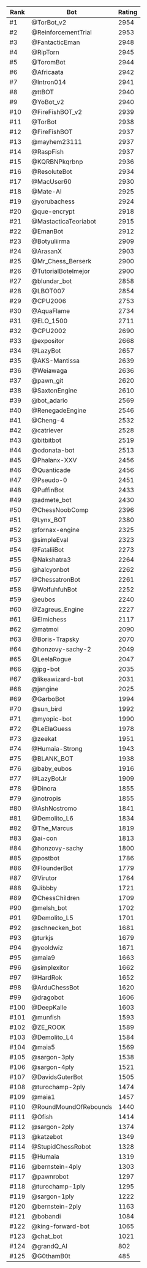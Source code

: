Rank|Bot|Rating
---|---|---
#1|@TorBot_v2|2954
#2|@ReinforcementTrial|2953
#3|@FantacticEman|2948
#4|@RipTorn|2945
#5|@ToromBot|2944
#6|@Africaata|2942
#7|@Intron014|2941
#8|@ttBOT|2940
#9|@YoBot_v2|2940
#10|@FireFishBOT_v2|2939
#11|@TorBot|2938
#12|@FireFishBOT|2937
#13|@mayhem23111|2937
#14|@RaspFish|2937
#15|@KQRBNPkqrbnp|2936
#16|@ResoluteBot|2934
#17|@MacUser60|2930
#18|@Mate-AI|2925
#19|@yorubachess|2924
#20|@que-encrypt|2918
#21|@MastacticaTeoriabot|2915
#22|@EmanBot|2912
#23|@Botyuliirma|2909
#24|@ArasanX|2903
#25|@Mr_Chess_Berserk|2900
#26|@TutorialBotelmejor|2900
#27|@blundar_bot|2858
#28|@LBOT007|2854
#29|@CPU2006|2753
#30|@AquaFlame|2734
#31|@ELO_1500|2711
#32|@CPU2002|2690
#33|@expositor|2668
#34|@LazyBot|2657
#35|@AKS-Mantissa|2639
#36|@Weiawaga|2636
#37|@pawn_git|2620
#38|@SaxtonEngine|2610
#39|@bot_adario|2569
#40|@RenegadeEngine|2546
#41|@Cheng-4|2532
#42|@catriever|2528
#43|@bitbitbot|2519
#44|@odonata-bot|2513
#45|@Phalanx-XXV|2456
#46|@Quanticade|2456
#47|@Pseudo-0|2451
#48|@PuffinBot|2433
#49|@admete_bot|2430
#50|@ChessNoobComp|2396
#51|@Lynx_BOT|2380
#52|@fornax-engine|2325
#53|@simpleEval|2323
#54|@FataliiBot|2273
#55|@Nakshatra3|2264
#56|@halcyonbot|2262
#57|@ChessatronBot|2261
#58|@WolfuhfuhBot|2252
#59|@eubos|2240
#60|@Zagreus_Engine|2227
#61|@Elmichess|2117
#62|@matmoi|2090
#63|@Boris-Trapsky|2070
#64|@honzovy-sachy-2|2049
#65|@LeelaRogue|2047
#66|@jpg-bot|2035
#67|@likeawizard-bot|2031
#68|@jangine|2025
#69|@GarboBot|1994
#70|@sun_bird|1992
#71|@myopic-bot|1990
#72|@LeElaGuess|1978
#73|@zeekat|1951
#74|@Humaia-Strong|1943
#75|@BLANK_BOT|1938
#76|@baby_eubos|1916
#77|@LazyBotJr|1909
#78|@Dinora|1855
#79|@notropis|1855
#80|@AshNostromo|1841
#81|@Demolito_L6|1834
#82|@The_Marcus|1819
#83|@ai-con|1813
#84|@honzovy-sachy|1800
#85|@postbot|1786
#86|@FlounderBot|1779
#87|@Virutor|1764
#88|@Jibbby|1721
#89|@ChessChildren|1709
#90|@melsh_bot|1702
#91|@Demolito_L5|1701
#92|@schnecken_bot|1681
#93|@turkjs|1679
#94|@yeoldwiz|1671
#95|@maia9|1663
#96|@simplexitor|1662
#97|@HardRok|1652
#98|@ArduChessBot|1620
#99|@dragobot|1606
#100|@DeepKalle|1603
#101|@munfish|1593
#102|@ZE_ROOK|1589
#103|@Demolito_L4|1584
#104|@maia5|1569
#105|@sargon-3ply|1538
#106|@sargon-4ply|1521
#107|@DavidsGuterBot|1505
#108|@turochamp-2ply|1474
#109|@maia1|1457
#110|@RoundMoundOfRebounds|1440
#111|@Ofish|1414
#112|@sargon-2ply|1374
#113|@katzebot|1349
#114|@StupidChessRobot|1328
#115|@Humaia|1319
#116|@bernstein-4ply|1303
#117|@pawnrobot|1297
#118|@turochamp-1ply|1295
#119|@sargon-1ply|1222
#120|@bernstein-2ply|1163
#121|@bobandi|1084
#122|@king-forward-bot|1065
#123|@chat_bot|1021
#124|@grandQ_AI|802
#125|@G0thamB0t|485
